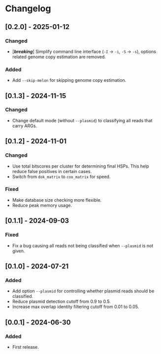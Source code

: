 # Changelog
## [0.2.0] - 2025-01-12
### Changed
- [***breaking***] Simplify command line interface (`-I` -> `-i`, `-S` -> `-s`), options related genome copy estimation are removed.
### Added
- Add `--skip-melon` for skipping genome copy estimation.


## [0.1.3] - 2024-11-15
### Changed
- Change default mode (without `--plasmid`) to classifying all reads that carry ARGs.


## [0.1.2] - 2024-11-01
### Changed
- Use total bitscores per cluster for determining final HSPs. This help reduce false positives in certain cases.
- Switch from `dok_matrix` to `coo_matrix` for speed.
### Fixed
- Make database size checking more flexible.
- Reduce peak memory usage.


## [0.1.1] - 2024-09-03
### Fixed
- Fix a bug causing all reads not being classified when `--plasmid` is not given.


## [0.1.0] - 2024-07-21
### Added
- Add option `--plasmid` for controlling whether plasmid reads should be classified.
- Reduce plasmid detection cutoff from 0.9 to 0.5.
- Increase max overlap identity filtering cutoff from 0.01 to 0.05.


## [0.0.1] - 2024-06-30
### Added
- First release.
